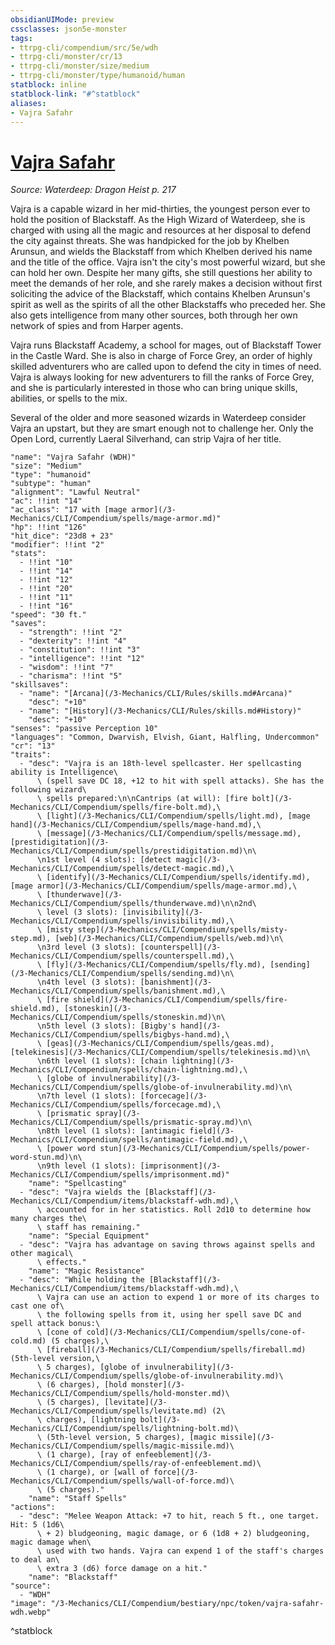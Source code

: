 ```yaml
---
obsidianUIMode: preview
cssclasses: json5e-monster
tags:
- ttrpg-cli/compendium/src/5e/wdh
- ttrpg-cli/monster/cr/13
- ttrpg-cli/monster/size/medium
- ttrpg-cli/monster/type/humanoid/human
statblock: inline
statblock-link: "#^statblock"
aliases:
- Vajra Safahr
---
```

# [Vajra Safahr](3-Mechanics\CLI\Compendium\bestiary\npc/vajra-safahr-wdh.md)
*Source: Waterdeep: Dragon Heist p. 217*  

Vajra is a capable wizard in her mid-thirties, the youngest person ever to hold the position of Blackstaff. As the High Wizard of Waterdeep, she is charged with using all the magic and resources at her disposal to defend the city against threats. She was handpicked for the job by Khelben Arunsun, and wields the Blackstaff from which Khelben derived his name and the title of the office. Vajra isn't the city's most powerful wizard, but she can hold her own. Despite her many gifts, she still questions her ability to meet the demands of her role, and she rarely makes a decision without first soliciting the advice of the Blackstaff, which contains Khelben Arunsun's spirit as well as the spirits of all the other Blackstaffs who preceded her. She also gets intelligence from many other sources, both through her own network of spies and from Harper agents.

Vajra runs Blackstaff Academy, a school for mages, out of Blackstaff Tower in the Castle Ward. She is also in charge of Force Grey, an order of highly skilled adventurers who are called upon to defend the city in times of need. Vajra is always looking for new adventurers to fill the ranks of Force Grey, and she is particularly interested in those who can bring unique skills, abilities, or spells to the mix.

Several of the older and more seasoned wizards in Waterdeep consider Vajra an upstart, but they are smart enough not to challenge her. Only the Open Lord, currently Laeral Silverhand, can strip Vajra of her title.

```statblock
"name": "Vajra Safahr (WDH)"
"size": "Medium"
"type": "humanoid"
"subtype": "human"
"alignment": "Lawful Neutral"
"ac": !!int "14"
"ac_class": "17 with [mage armor](/3-Mechanics/CLI/Compendium/spells/mage-armor.md)"
"hp": !!int "126"
"hit_dice": "23d8 + 23"
"modifier": !!int "2"
"stats":
  - !!int "10"
  - !!int "14"
  - !!int "12"
  - !!int "20"
  - !!int "11"
  - !!int "16"
"speed": "30 ft."
"saves":
  - "strength": !!int "2"
  - "dexterity": !!int "4"
  - "constitution": !!int "3"
  - "intelligence": !!int "12"
  - "wisdom": !!int "7"
  - "charisma": !!int "5"
"skillsaves":
  - "name": "[Arcana](/3-Mechanics/CLI/Rules/skills.md#Arcana)"
    "desc": "+10"
  - "name": "[History](/3-Mechanics/CLI/Rules/skills.md#History)"
    "desc": "+10"
"senses": "passive Perception 10"
"languages": "Common, Dwarvish, Elvish, Giant, Halfling, Undercommon"
"cr": "13"
"traits":
  - "desc": "Vajra is an 18th-level spellcaster. Her spellcasting ability is Intelligence\
      \ (spell save DC 18, +12 to hit with spell attacks). She has the following wizard\
      \ spells prepared:\n\nCantrips (at will): [fire bolt](/3-Mechanics/CLI/Compendium/spells/fire-bolt.md),\
      \ [light](/3-Mechanics/CLI/Compendium/spells/light.md), [mage hand](/3-Mechanics/CLI/Compendium/spells/mage-hand.md),\
      \ [message](/3-Mechanics/CLI/Compendium/spells/message.md), [prestidigitation](/3-Mechanics/CLI/Compendium/spells/prestidigitation.md)\n\
      \n1st level (4 slots): [detect magic](/3-Mechanics/CLI/Compendium/spells/detect-magic.md),\
      \ [identify](/3-Mechanics/CLI/Compendium/spells/identify.md), [mage armor](/3-Mechanics/CLI/Compendium/spells/mage-armor.md),\
      \ [thunderwave](/3-Mechanics/CLI/Compendium/spells/thunderwave.md)\n\n2nd\
      \ level (3 slots): [invisibility](/3-Mechanics/CLI/Compendium/spells/invisibility.md),\
      \ [misty step](/3-Mechanics/CLI/Compendium/spells/misty-step.md), [web](/3-Mechanics/CLI/Compendium/spells/web.md)\n\
      \n3rd level (3 slots): [counterspell](/3-Mechanics/CLI/Compendium/spells/counterspell.md),\
      \ [fly](/3-Mechanics/CLI/Compendium/spells/fly.md), [sending](/3-Mechanics/CLI/Compendium/spells/sending.md)\n\
      \n4th level (3 slots): [banishment](/3-Mechanics/CLI/Compendium/spells/banishment.md),\
      \ [fire shield](/3-Mechanics/CLI/Compendium/spells/fire-shield.md), [stoneskin](/3-Mechanics/CLI/Compendium/spells/stoneskin.md)\n\
      \n5th level (3 slots): [Bigby's hand](/3-Mechanics/CLI/Compendium/spells/bigbys-hand.md),\
      \ [geas](/3-Mechanics/CLI/Compendium/spells/geas.md), [telekinesis](/3-Mechanics/CLI/Compendium/spells/telekinesis.md)\n\
      \n6th level (1 slots): [chain lightning](/3-Mechanics/CLI/Compendium/spells/chain-lightning.md),\
      \ [globe of invulnerability](/3-Mechanics/CLI/Compendium/spells/globe-of-invulnerability.md)\n\
      \n7th level (1 slots): [forcecage](/3-Mechanics/CLI/Compendium/spells/forcecage.md),\
      \ [prismatic spray](/3-Mechanics/CLI/Compendium/spells/prismatic-spray.md)\n\
      \n8th level (1 slots): [antimagic field](/3-Mechanics/CLI/Compendium/spells/antimagic-field.md),\
      \ [power word stun](/3-Mechanics/CLI/Compendium/spells/power-word-stun.md)\n\
      \n9th level (1 slots): [imprisonment](/3-Mechanics/CLI/Compendium/spells/imprisonment.md)"
    "name": "Spellcasting"
  - "desc": "Vajra wields the [Blackstaff](/3-Mechanics/CLI/Compendium/items/blackstaff-wdh.md),\
      \ accounted for in her statistics. Roll 2d10 to determine how many charges the\
      \ staff has remaining."
    "name": "Special Equipment"
  - "desc": "Vajra has advantage on saving throws against spells and other magical\
      \ effects."
    "name": "Magic Resistance"
  - "desc": "While holding the [Blackstaff](/3-Mechanics/CLI/Compendium/items/blackstaff-wdh.md),\
      \ Vajra can use an action to expend 1 or more of its charges to cast one of\
      \ the following spells from it, using her spell save DC and spell attack bonus:\
      \ [cone of cold](/3-Mechanics/CLI/Compendium/spells/cone-of-cold.md) (5 charges),\
      \ [fireball](/3-Mechanics/CLI/Compendium/spells/fireball.md) (5th-level version,\
      \ 5 charges), [globe of invulnerability](/3-Mechanics/CLI/Compendium/spells/globe-of-invulnerability.md)\
      \ (6 charges), [hold monster](/3-Mechanics/CLI/Compendium/spells/hold-monster.md)\
      \ (5 charges), [levitate](/3-Mechanics/CLI/Compendium/spells/levitate.md) (2\
      \ charges), [lightning bolt](/3-Mechanics/CLI/Compendium/spells/lightning-bolt.md)\
      \ (5th-level version, 5 charges), [magic missile](/3-Mechanics/CLI/Compendium/spells/magic-missile.md)\
      \ (1 charge), [ray of enfeeblement](/3-Mechanics/CLI/Compendium/spells/ray-of-enfeeblement.md)\
      \ (1 charge), or [wall of force](/3-Mechanics/CLI/Compendium/spells/wall-of-force.md)\
      \ (5 charges)."
    "name": "Staff Spells"
"actions":
  - "desc": "Melee Weapon Attack: +7 to hit, reach 5 ft., one target. Hit: 5 (1d6\
      \ + 2) bludgeoning, magic damage, or 6 (1d8 + 2) bludgeoning, magic damage when\
      \ used with two hands. Vajra can expend 1 of the staff's charges to deal an\
      \ extra 3 (d6) force damage on a hit."
    "name": "Blackstaff"
"source":
  - "WDH"
"image": "/3-Mechanics/CLI/Compendium/bestiary/npc/token/vajra-safahr-wdh.webp"
```
^statblock